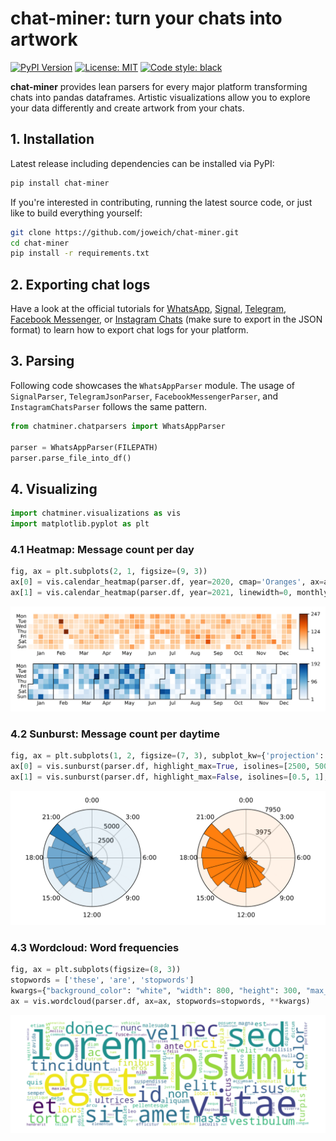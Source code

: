 # chat-miner: turn your chats into artwork

[![PyPI Version](https://img.shields.io/pypi/v/chat-miner.svg)](https://pypi.org/project/chat-miner/)
[![License: MIT](https://img.shields.io/badge/License-MIT-yellow.svg)](https://opensource.org/licenses/MIT)
[![Code style: black](https://img.shields.io/badge/code%20style-black-000000.svg)](https://github.com/psf/black)

**chat-miner** provides lean parsers for every major platform transforming chats into pandas dataframes. Artistic visualizations allow you to explore your data differently and create artwork from your chats.


## 1. Installation
Latest release including dependencies can be installed via PyPI:
```sh
pip install chat-miner
```

If you're interested in contributing, running the latest source code, or just like to build everything yourself:
```sh
git clone https://github.com/joweich/chat-miner.git
cd chat-miner
pip install -r requirements.txt
```

## 2. Exporting chat logs
Have a look at the official tutorials for [WhatsApp](https://faq.whatsapp.com/1180414079177245/), [Signal](https://github.com/carderne/signal-export), [Telegram](https://telegram.org/blog/export-and-more), [Facebook Messenger](https://www.facebook.com/help/messenger-app/713635396288741), or [Instagram Chats](https://help.instagram.com/181231772500920) (make sure to export in the JSON format) to learn how to export chat logs for your platform.

## 3. Parsing
Following code showcases the ``WhatsAppParser`` module.
The usage of ``SignalParser``, ``TelegramJsonParser``, ``FacebookMessengerParser``, and ``InstagramChatsParser`` follows the same pattern.
```python
from chatminer.chatparsers import WhatsAppParser

parser = WhatsAppParser(FILEPATH)
parser.parse_file_into_df()
```
## 4. Visualizing
```python
import chatminer.visualizations as vis
import matplotlib.pyplot as plt
```
### 4.1 Heatmap: Message count per day
```python
fig, ax = plt.subplots(2, 1, figsize=(9, 3))
ax[0] = vis.calendar_heatmap(parser.df, year=2020, cmap='Oranges', ax=ax[0])
ax[1] = vis.calendar_heatmap(parser.df, year=2021, linewidth=0, monthly_border=True, ax=ax[1])
```

<p align="center">
  <img src="examples/heatmap.svg">
</p>

### 4.2 Sunburst: Message count per daytime
```python
fig, ax = plt.subplots(1, 2, figsize=(7, 3), subplot_kw={'projection': 'polar'})
ax[0] = vis.sunburst(parser.df, highlight_max=True, isolines=[2500, 5000], isolines_relative=False, ax=ax[0])
ax[1] = vis.sunburst(parser.df, highlight_max=False, isolines=[0.5, 1], color='C1', ax=ax[1])
```

<p align="center">
  <img src="examples/sunburst.svg">
</p>

### 4.3 Wordcloud: Word frequencies
```python
fig, ax = plt.subplots(figsize=(8, 3))
stopwords = ['these', 'are', 'stopwords']
kwargs={"background_color": "white", "width": 800, "height": 300, "max_words": 500}
ax = vis.wordcloud(parser.df, ax=ax, stopwords=stopwords, **kwargs)
```
<p align="center">
  <img src="examples/wordcloud.svg">
</p>
